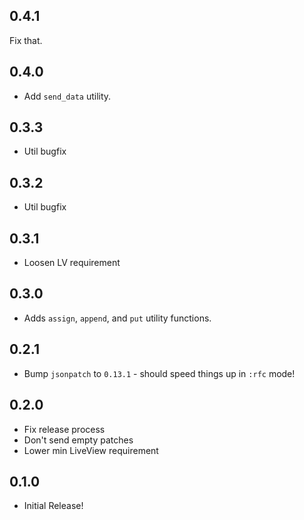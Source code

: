 ## 0.4.1

Fix that.

## 0.4.0

* Add `send_data` utility. 

## 0.3.3

* Util bugfix

## 0.3.2

* Util bugfix

## 0.3.1

* Loosen LV requirement

## 0.3.0

* Adds `assign`, `append`, and `put` utility functions.

## 0.2.1

* Bump `jsonpatch` to `0.13.1` - should speed things up in `:rfc` mode!

## 0.2.0

* Fix release process
* Don't send empty patches
* Lower min LiveView requirement

## 0.1.0

* Initial Release!
